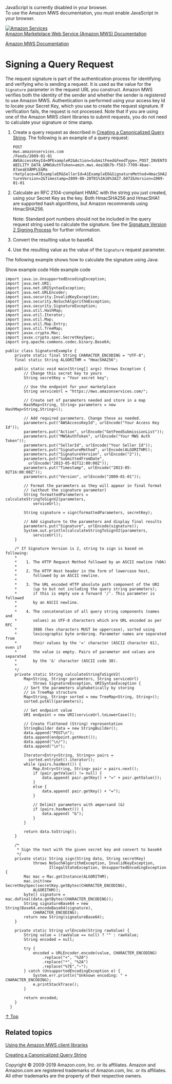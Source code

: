 <div id="MWSDX_noscript">

JavaScript is currently disabled in your browser.  
To use the Amazon MWS documentation, you must enable JavaScript in your
browser.

</div>

<div id="MWSDX_divtop">

[![Amazon
Services](https://images-na.ssl-images-amazon.com/images/G/08/mwsportal/fr_FR/amazonservices.gif "Amazon Services")](http://services.amazon.fr)  
<span id="MWSDX_titlebar">[Amazon Marketplace Web Service (Amazon MWS)
Documentation](https://developer.amazonservices.fr/gp/mws/docs.html)</span>

</div>

<div id="MWSDX_divbottom">

<div id="MWSDX_divleft">

<div id="MWSDX_toc">

</div>

</div>

<div id="MWSDX_divright">

<div id="MWSDX_content">

<span id="MWSDX_breadcrumbs">[Amazon MWS
Documentation](https://developer.amazonservices.fr/gp/mws/docs.html)</span>

Signing a Query Request
=======================

<div class="body">

The request signature is part of the authentication process for
identifying and verifying who is sending a request. It is used as the
value for the `Signature` parameter in the request URL you construct.
<span class="ph">Amazon MWS</span> verifies both the identity of the
sender and whether the sender is registered to use <span
class="ph">Amazon MWS</span>. Authentication is performed using your
access key Id to locate your Secret Key, which you use to create the
request signature. If verification fails, the request is not processed.
Note that if you are using one of the <span class="ph">Amazon MWS</span>
client libraries to submit requests, you do not need to calculate your
signature or time stamp.

1.  Create a query request as described in
    <a href="DG_QueryString.md" class="xref">Creating a Canonicalized Query String</a>.
    The following is an example of a query request:

        POST
        mws.amazonservices.com 
        /Feeds/2009-01-01
        AWSAccessKeyId=0PExampleR2&Action=SubmitFeed&FeedType=_POST_INVENTORY_AVAIL
        ABILITY_DATA_&MWSAuthToken=amzn.mws.4ea38b7b-f563-7709-4bae-87aeaEXAMPLE&Ma
        rketplace=ATExampleER&SellerId=A1ExampleE6&SignatureMethod=HmacSHA256&Signa
        tureVersion=2&Timestamp=2009-08-20T01%3A10%3A27.607Z&Version=2009-01-01

2.  Calculate an RFC 2104-compliant HMAC with the string you just
    created, using your Secret Key as the key. Both HmacSHA256 and
    HmacSHA1 are supported hash algorithms, but Amazon recommends using
    HmacSHA256.
    <div class="note note">

    <span class="notetitle">Note:</span> Standard port numbers should
    not be included in the query request string used to calculate the
    signature. See the
    <a href="http://docs.aws.amazon.com/general/latest/gr/signature-version-2.md" class="xref">Signature Version 2 Signing Process</a>
    for further information.

    </div>

3.  Convert the resulting value to base64.

4.  Use the resulting value as the value of the `Signature` request
    parameter.

The following example shows how to calculate the signature using Java:

<span class="ph expander"> <span class="keyword parmname xshow">Show
example code</span> <span class="keyword parmname xhide">Hide example
code</span> </span>

<div class="section">

<div class="sectiondiv content">

    import java.io.UnsupportedEncodingException;
    import java.net.URI;
    import java.net.URISyntaxException;
    import java.net.URLEncoder;
    import java.security.InvalidKeyException;
    import java.security.NoSuchAlgorithmException;
    import java.security.SignatureException;
    import java.util.HashMap;
    import java.util.Iterator;
    import java.util.Map;
    import java.util.Map.Entry;
    import java.util.TreeMap;
    import javax.crypto.Mac;
    import javax.crypto.spec.SecretKeySpec;
    import org.apache.commons.codec.binary.Base64;

    public class SignatureExample {
        private static final String CHARACTER_ENCODING = "UTF-8";
        final static String ALGORITHM = "HmacSHA256";

        public static void main(String[] args) throws Exception {
            // Change this secret key to yours
            String secretKey = "Your secret key";

            // Use the endpoint for your marketplace
            String serviceUrl = "https://mws.amazonservices.com/";

            // Create set of parameters needed and store in a map
            HashMap<String, String> parameters = new HashMap<String,String>();

            // Add required parameters. Change these as needed.
            parameters.put("AWSAccessKeyId", urlEncode("Your Access Key Id"));
            parameters.put("Action", urlEncode("GetFeedSubmissionList"));
            parameters.put("MWSAuthToken", urlEncode("Your MWS Auth Token"));
            parameters.put("SellerId", urlEncode("Your Seller Id"));
            parameters.put("SignatureMethod", urlEncode(ALGORITHM));
            parameters.put("SignatureVersion", urlEncode("2"));
            parameters.put("SubmittedFromDate",
              urlEncode("2013-05-01T12:00:00Z"));
            parameters.put("Timestamp", urlEncode("2013-05-02T16:00:00Z"));
            parameters.put("Version", urlEncode("2009-01-01"));

            // Format the parameters as they will appear in final format
            // (without the signature parameter)
            String formattedParameters = calculateStringToSignV2(parameters,
                serviceUrl);

            String signature = sign(formattedParameters, secretKey);

            // Add signature to the parameters and display final results
            parameters.put("Signature", urlEncode(signature));
            System.out.println(calculateStringToSignV2(parameters,
                serviceUrl));
        }

        /* If Signature Version is 2, string to sign is based on following:
        *
        *    1. The HTTP Request Method followed by an ASCII newline (%0A)
        *
        *    2. The HTTP Host header in the form of lowercase host,
        *       followed by an ASCII newline.
        *
        *    3. The URL encoded HTTP absolute path component of the URI
        *       (up to but not including the query string parameters);
        *       if this is empty use a forward '/'. This parameter is followed
        *       by an ASCII newline.
        *
        *    4. The concatenation of all query string components (names and
        *       values) as UTF-8 characters which are URL encoded as per RFC
        *       3986 (hex characters MUST be uppercase), sorted using
        *       lexicographic byte ordering. Parameter names are separated from
        *       their values by the '=' character (ASCII character 61), even if
        *       the value is empty. Pairs of parameter and values are separated
        *       by the '&' character (ASCII code 38).
        *
        */
        private static String calculateStringToSignV2(
            Map<String, String> parameters, String serviceUrl)
                throws SignatureException, URISyntaxException {
            // Sort the parameters alphabetically by storing
            // in TreeMap structure
            Map<String, String> sorted = new TreeMap<String, String>();
            sorted.putAll(parameters);

            // Set endpoint value
            URI endpoint = new URI(serviceUrl.toLowerCase());

            // Create flattened (String) representation
            StringBuilder data = new StringBuilder();
            data.append("POST\n");
            data.append(endpoint.getHost());
            data.append("\n/");
            data.append("\n");

            Iterator<Entry<String, String>> pairs =
              sorted.entrySet().iterator();
            while (pairs.hasNext()) {
                Map.Entry<String, String> pair = pairs.next();
                if (pair.getValue() != null) {
                    data.append( pair.getKey() + "=" + pair.getValue());
                }
                else {
                    data.append( pair.getKey() + "=");
                }

                // Delimit parameters with ampersand (&)
                if (pairs.hasNext()) {
                    data.append( "&");
                }
            }

            return data.toString();
        }

        /*
         * Sign the text with the given secret key and convert to base64
         */
        private static String sign(String data, String secretKey)
                throws NoSuchAlgorithmException, InvalidKeyException,
                       IllegalStateException, UnsupportedEncodingException {
            Mac mac = Mac.getInstance(ALGORITHM);
            mac.init(new SecretKeySpec(secretKey.getBytes(CHARACTER_ENCODING),
                ALGORITHM));
            byte[] signature = mac.doFinal(data.getBytes(CHARACTER_ENCODING));
            String signatureBase64 = new String(Base64.encodeBase64(signature),
                CHARACTER_ENCODING);
            return new String(signatureBase64);
        }

        private static String urlEncode(String rawValue) {
            String value = (rawValue == null) ? "" : rawValue;
            String encoded = null;

            try {
                encoded = URLEncoder.encode(value, CHARACTER_ENCODING)
                    .replace("+", "%20")
                    .replace("*", "%2A")
                    .replace("%7E","~");
            } catch (UnsupportedEncodingException e) {
                System.err.println("Unknown encoding: " + CHARACTER_ENCODING);
                e.printStackTrace();
            }

            return encoded;
        }
      }

<a href="#DG_ClientLibraries__Signatures" class="xref">↑ Top</a>

</div>

</div>

</div>

<div id="RelatedTopics" class="topic nested1">

Related topics
--------------

<div class="body">

<a href="DG_ClientLibraries.md" class="xref">Using the Amazon MWS client libraries</a>

<a href="DG_QueryString.md" class="xref">Creating a Canonicalized Query String</a>

</div>

</div>

<div id="MWSDX_footer">

Copyright © 2009-2019 Amazon.com, Inc. or its affiliates. Amazon and
Amazon.com are registered trademarks of Amazon.com, Inc. or its
affiliates. All other trademarks are the property of their respective
owners.

</div>

</div>

</div>

<div style="clear: both;">

</div>

</div>
